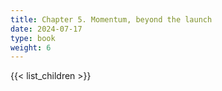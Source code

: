 ```yaml
---
title: Chapter 5. Momentum, beyond the launch
date: 2024-07-17
type: book
weight: 6
---
```


{{< list_children >}}
